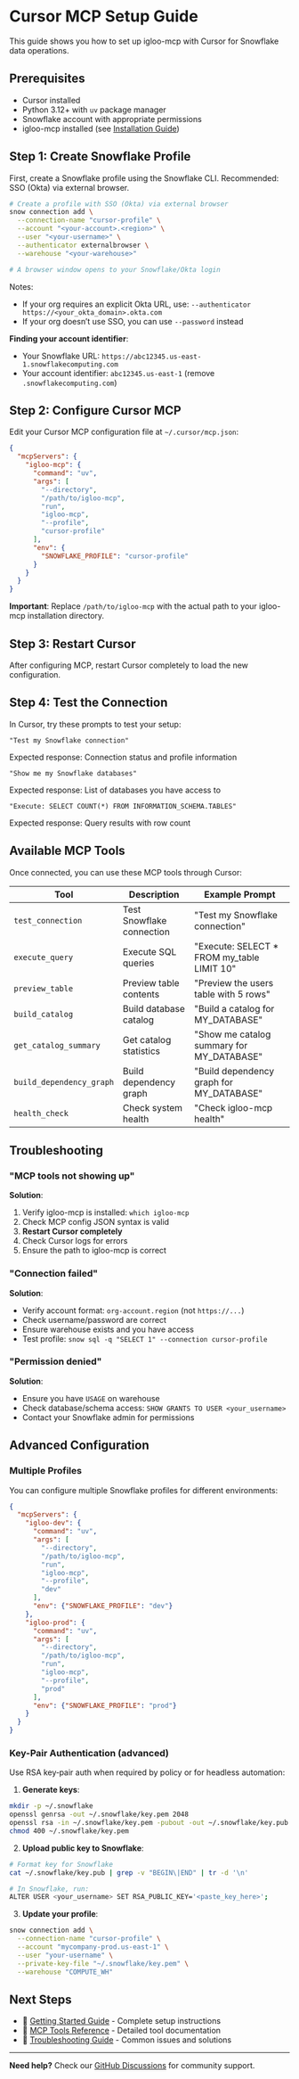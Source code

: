 # Cursor MCP Setup Guide

This guide shows you how to set up igloo-mcp with Cursor for Snowflake data operations.

## Prerequisites

- Cursor installed
- Python 3.12+ with `uv` package manager
- Snowflake account with appropriate permissions
- igloo-mcp installed (see [Installation Guide](getting-started.md#step-1-install-igloo-mcp))

## Step 1: Create Snowflake Profile

First, create a Snowflake profile using the Snowflake CLI. Recommended: SSO (Okta) via external browser.

```bash
# Create a profile with SSO (Okta) via external browser
snow connection add \
  --connection-name "cursor-profile" \
  --account "<your-account>.<region>" \
  --user "<your-username>" \
  --authenticator externalbrowser \
  --warehouse "<your-warehouse>"

# A browser window opens to your Snowflake/Okta login
```

Notes:
- If your org requires an explicit Okta URL, use: `--authenticator https://<your_okta_domain>.okta.com`
- If your org doesn’t use SSO, you can use `--password` instead

**Finding your account identifier**:
- Your Snowflake URL: `https://abc12345.us-east-1.snowflakecomputing.com`
- Your account identifier: `abc12345.us-east-1` (remove `.snowflakecomputing.com`)

## Step 2: Configure Cursor MCP

Edit your Cursor MCP configuration file at `~/.cursor/mcp.json`:

```json
{
  "mcpServers": {
    "igloo-mcp": {
      "command": "uv",
      "args": [
        "--directory",
        "/path/to/igloo-mcp",
        "run",
        "igloo-mcp",
        "--profile",
        "cursor-profile"
      ],
      "env": {
        "SNOWFLAKE_PROFILE": "cursor-profile"
      }
    }
  }
}
```

**Important**: Replace `/path/to/igloo-mcp` with the actual path to your igloo-mcp installation directory.

## Step 3: Restart Cursor

After configuring MCP, restart Cursor completely to load the new configuration.

## Step 4: Test the Connection

In Cursor, try these prompts to test your setup:

```
"Test my Snowflake connection"
```

Expected response: Connection status and profile information

```
"Show me my Snowflake databases"
```

Expected response: List of databases you have access to

```
"Execute: SELECT COUNT(*) FROM INFORMATION_SCHEMA.TABLES"
```

Expected response: Query results with row count

## Available MCP Tools

Once connected, you can use these MCP tools through Cursor:

| Tool | Description | Example Prompt |
|------|-------------|----------------|
| `test_connection` | Test Snowflake connection | "Test my Snowflake connection" |
| `execute_query` | Execute SQL queries | "Execute: SELECT * FROM my_table LIMIT 10" |
| `preview_table` | Preview table contents | "Preview the users table with 5 rows" |
| `build_catalog` | Build database catalog | "Build a catalog for MY_DATABASE" |
| `get_catalog_summary` | Get catalog statistics | "Show me catalog summary for MY_DATABASE" |
| `build_dependency_graph` | Build dependency graph | "Build dependency graph for MY_DATABASE" |
| `health_check` | Check system health | "Check igloo-mcp health" |

## Troubleshooting

### "MCP tools not showing up"

**Solution**:
1. Verify igloo-mcp is installed: `which igloo-mcp`
2. Check MCP config JSON syntax is valid
3. **Restart Cursor completely**
4. Check Cursor logs for errors
5. Ensure the path to igloo-mcp is correct

### "Connection failed"

**Solution**:
- Verify account format: `org-account.region` (not `https://...`)
- Check username/password are correct
- Ensure warehouse exists and you have access
- Test profile: `snow sql -q "SELECT 1" --connection cursor-profile`

### "Permission denied"

**Solution**:
- Ensure you have `USAGE` on warehouse
- Check database/schema access: `SHOW GRANTS TO USER <your_username>`
- Contact your Snowflake admin for permissions

## Advanced Configuration

### Multiple Profiles

You can configure multiple Snowflake profiles for different environments:

```json
{
  "mcpServers": {
    "igloo-dev": {
      "command": "uv",
      "args": [
        "--directory",
        "/path/to/igloo-mcp",
        "run",
        "igloo-mcp",
        "--profile",
        "dev"
      ],
      "env": {"SNOWFLAKE_PROFILE": "dev"}
    },
    "igloo-prod": {
      "command": "uv",
      "args": [
        "--directory",
        "/path/to/igloo-mcp",
        "run",
        "igloo-mcp",
        "--profile",
        "prod"
      ],
      "env": {"SNOWFLAKE_PROFILE": "prod"}
    }
  }
}
```

### Key-Pair Authentication (advanced)

Use RSA key‑pair auth when required by policy or for headless automation:

1. **Generate keys**:
```bash
mkdir -p ~/.snowflake
openssl genrsa -out ~/.snowflake/key.pem 2048
openssl rsa -in ~/.snowflake/key.pem -pubout -out ~/.snowflake/key.pub
chmod 400 ~/.snowflake/key.pem
```

2. **Upload public key to Snowflake**:
```bash
# Format key for Snowflake
cat ~/.snowflake/key.pub | grep -v "BEGIN\|END" | tr -d '\n'

# In Snowflake, run:
ALTER USER <your_username> SET RSA_PUBLIC_KEY='<paste_key_here>';
```

3. **Update your profile**:
```bash
snow connection add \
  --connection-name "cursor-profile" \
  --account "mycompany-prod.us-east-1" \
  --user "your-username" \
  --private-key-file "~/.snowflake/key.pem" \
  --warehouse "COMPUTE_WH"
```

## Next Steps

- 📖 [Getting Started Guide](getting-started.md) - Complete setup instructions
- 🔧 [MCP Tools Reference](mcp/tools-reference.md) - Detailed tool documentation
- 🐛 [Troubleshooting Guide](troubleshooting.md) - Common issues and solutions

---

**Need help?** Check our [GitHub Discussions](https://github.com/Evan-Kim2028/igloo-mcp/discussions) for community support.
